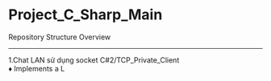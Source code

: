 # Project_C_Sharp_Main
Repository Structure Overview

---

1.Chat LAN sử dụng socket C#2/TCP_Private_Client
<br>
♦ Implements a L
